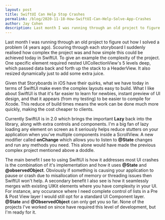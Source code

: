 ```yaml
---
layout: post
title: SwiftUI Can Help Stop Crashes
permalink: /blog/2020-11-18-How-SwiftUI-Can-Help-Solve-App-Crashes
author: Jay Cohen
description: Last month I was running through an old project to figure out how I solved a problem (4 years ago). Scouring through each storyboard I suddenly realised how complex the project was and also how simple this could be achieved today in SwiftUI.
---
```


Last month I was running through an old project to figure out how I solved a problem (4 years ago). Scouring through each storyboard I suddenly realised how complex the project was and how simple this could be achieved today in SwiftUI. To give an example the complexity of the project. One specific element required nested UICollectionView's 5 levels deep, which passed data back and forth up the stack to a HeaderView. It also resized dynamically just to add some extra juice.

Given that Storyboards in iOS have their quirks, what we have today in terms of SwiftUI make even the complex layouts easy to build. What I like about SwiftUI is that it's far easier to learn for newbies, instant preview of UI design, and that it appears (from my testing) to be easier to compile for Xcode. This reduce of build times means the work can be done much more quickly, making the cost cheaper to clients.

Currently SwiftUI is in 2.0 which brings the important <b>Lazy</b> back into the library, along with extra controls and components. I'm a big fan of lazy loading any element on screen as it seriously helps reduce stutters on your application when you've multiple components inside a ScrollView. A new modifier called **onChange**  which allows you to listen to **@State** changes and run any methods you need. This alone would have made the previous complex project mentioned above a doddle.

The main benefit I see to using SwiftUI is how it addresses most UI crashes is the combination of it's implementation and how it uses **@State** and **@observedObject**. Obviously if something is causing your application to pause or crash due to misallocation of memory or threading issues then SwiftUI won't help. A secondary benefit I also see is how it seamlessly merges with existing UIKit elements where you have complexity in your UI. For instance, any occurance where I need complete control of lists in a Pre & Post View layer I would still opt for a standard UI Component layer. **@State** and **@ObservedObject** can only get you so far. None of the projects I've worked on since have required this level of development, but I'm ready for it.